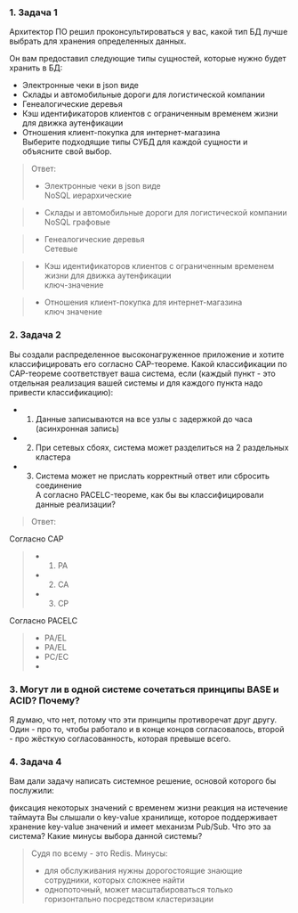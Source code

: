### 1. Задача 1
Архитектор ПО решил проконсультироваться у вас, какой тип БД лучше выбрать для хранения определенных данных.

Он вам предоставил следующие типы сущностей, которые нужно будет хранить в БД:

- Электронные чеки в json виде
- Склады и автомобильные дороги для логистической компании  
- Генеалогические деревья
- Кэш идентификаторов клиентов с ограниченным временем жизни для движка аутенфикации
- Отношения клиент-покупка для интернет-магазина  
Выберите подходящие типы СУБД для каждой сущности и объясните свой выбор.

> Ответ:
> - Электронные чеки в json виде  
NoSQL иерархические

> - Склады и автомобильные дороги для логистической компании  
NoSQL графовые

> - Генеалогические деревья  
Cетевые 

> - Кэш идентификаторов клиентов с ограниченным временем жизни для движка аутенфикации  
ключ-значение

> - Отношения клиент-покупка для интернет-магазина  
ключ значение

### 2. Задача 2
Вы создали распределенное высоконагруженное приложение и хотите классифицировать его согласно CAP-теореме. Какой классификации по CAP-теореме соответствует ваша система, если (каждый пункт - это отдельная реализация вашей системы и для каждого пункта надо привести классификацию):

- 1) Данные записываются на все узлы с задержкой до часа (асинхронная запись)
- 2) При сетевых сбоях, система может разделиться на 2 раздельных кластера
- 3) Система может не прислать корректный ответ или сбросить соединение  
А согласно PACELC-теореме, как бы вы классифицировали данные реализации?

> Ответ:  
>
Согласно САР
> - 1) PA
> - 2) CA
> - 3) СР

Согласно PACELC
> - PA/EL
> - PA/EL
> - PC/EC
> - 
### 3. Могут ли в одной системе сочетаться принципы BASE и ACID? Почему?

Я думаю, что нет, потому что эти принципы противоречат друг другу. Один - про то, чтобы работало и в конце концов согласовалось, второй - про жёсткую согласованность, которая превыше всего.

### 4. Задача 4
Вам дали задачу написать системное решение, основой которого бы послужили:

фиксация некоторых значений с временем жизни
реакция на истечение таймаута
Вы слышали о key-value хранилище, которое поддерживает хранение key-value значений и имеет механизм Pub/Sub. Что это за система? Какие минусы выбора данной системы?
>
> Судя по всему - это Redis.
>Минусы:  
> - для обслуживания нужны дорогостоящие знающие сотрудники, которых сложнее найти  
> - однопоточный, может масштабироваться только горизонтально посредством кластеризации


